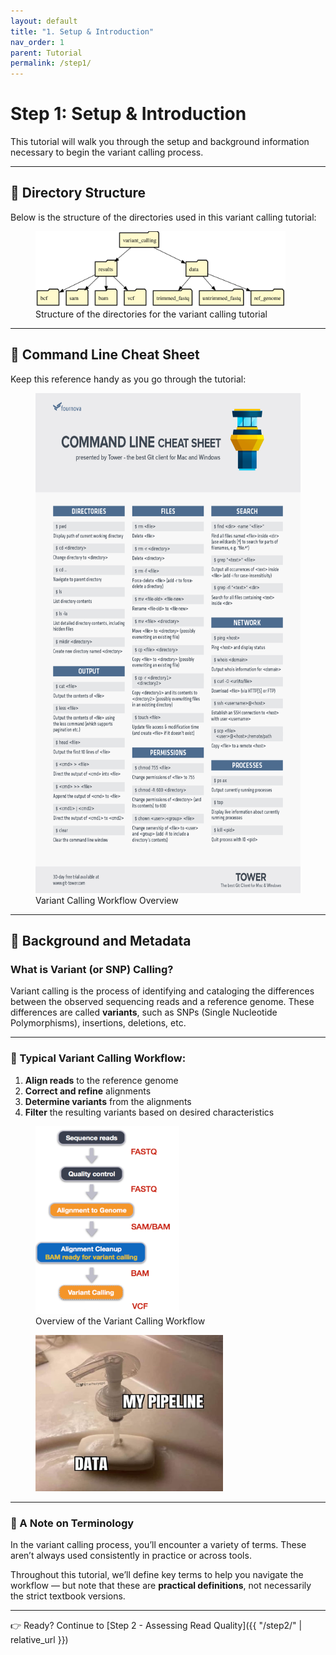 ```yaml
---
layout: default
title: "1. Setup & Introduction"
nav_order: 1
parent: Tutorial
permalink: /step1/
---
```


# Step 1: Setup & Introduction

This tutorial will walk you through the setup and background information necessary to begin the variant calling process.

---

## 📁 Directory Structure

Below is the structure of the directories used in this variant calling tutorial:

<figure markdown>
    <img src="../images/variant_calling_directories.svg" width="400">
  <figcaption>Structure of the directories for the variant calling tutorial</figcaption>
</figure>

---

## 🧪 Command Line Cheat Sheet

Keep this reference handy as you go through the tutorial:

<figure markdown>
  <img src="../images/command-line-cheat-sheet-large.png" height="800">
  <figcaption>Variant Calling Workflow Overview</figcaption>
</figure>

---

## 🧬 Background and Metadata

### What is Variant (or SNP) Calling?

Variant calling is the process of identifying and cataloging the differences between the observed sequencing reads and a reference genome. These differences are called **variants**, such as SNPs (Single Nucleotide Polymorphisms), insertions, deletions, etc.

---

### 🧭 Typical Variant Calling Workflow:

1. **Align reads** to the reference genome  
2. **Correct and refine** alignments  
3. **Determine variants** from the alignments  
4. **Filter** the resulting variants based on desired characteristics

<figure markdown>
  <img src="../images/variant_calling_steps.png" width="230" height="300">
  <figcaption>Overview of the Variant Calling Workflow</figcaption>
</figure>


<figure markdown>
  <img src="../images/soap_meme.jpg" width="300" height="250">
</figure>

---

### 📝 A Note on Terminology

In the variant calling process, you’ll encounter a variety of terms. These aren’t always used consistently in practice or across tools.

Throughout this tutorial, we’ll define key terms to help you navigate the workflow — but note that these are **practical definitions**, not necessarily the strict textbook versions.

---

👉 Ready? Continue to [Step 2 - Assessing Read Quality]({{ "/step2/" | relative_url }})
